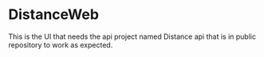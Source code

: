 # DistanceWeb
This is the UI that needs the api project named Distance api that is in public repository to work as expected.
